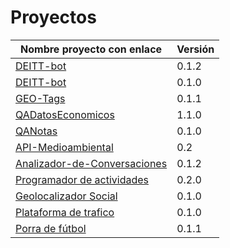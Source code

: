 # Proyectos

| Nombre proyecto con enlace | Versión |
|--------------------------- |---------|
| [DEITT-bot](https://github.com/alvarillo89/DEIIT-bot) | 0.1.2 |
| [DEITT-bot](https://github.com/alvarillo89/DEIIT-bot) | 0.1.0 |
| [GEO-Tags](https://github.com/Miguel-y-Oscar/Geolocalizaciones-de-medios-sociales) | 0.1.1 |
| [QADatosEconomicos](https://github.com/luisbalru/QADatosEconomicos) | 1.1.0 |
| [QANotas](https://github.com/carlos-el/ProyectoCursoTDD-Notas) | 0.1.0 |
| [API-Medioambiental](https://github.com/API-Medioambiental/ProyectoCursoTDD) | 0.2 |
| [Analizador-de-Conversaciones](https://github.com/ETSIIT-analyzer/Analizador-de-conversaciones) | 0.1.2 |
| [Programador de actividades](https://github.com/antmordhar/Programador-de-Actividades) | 0.2.0
| [Geolocalizador Social](https://github.com/mati3/CursoTDD-GeolocalizadorSocial) | 0.1.0|
| [Plataforma de trafico](https://github.com/Seminario-PGPI/Proyecto-Trafico) | 0.1.0|
| [Porra de fútbol](https://github.com/Solano96/PorraDeFutbol) | 0.1.1 |

